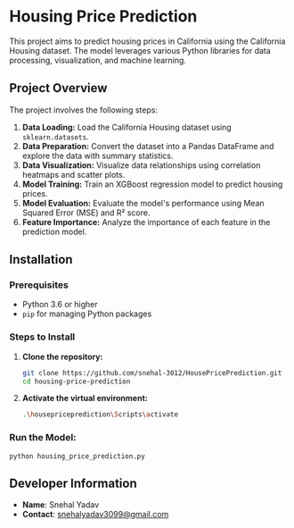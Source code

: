 # Housing Price Prediction

This project aims to predict housing prices in California using the California Housing dataset. The model leverages various Python libraries for data processing, visualization, and machine learning.

## Project Overview

The project involves the following steps:
1. **Data Loading:** Load the California Housing dataset using `sklearn.datasets`.
2. **Data Preparation:** Convert the dataset into a Pandas DataFrame and explore the data with summary statistics.
3. **Data Visualization:** Visualize data relationships using correlation heatmaps and scatter plots.
4. **Model Training:** Train an XGBoost regression model to predict housing prices.
5. **Model Evaluation:** Evaluate the model's performance using Mean Squared Error (MSE) and R² score.
6. **Feature Importance:** Analyze the importance of each feature in the prediction model.

## Installation

### Prerequisites
- Python 3.6 or higher
- `pip` for managing Python packages

### Steps to Install

1. **Clone the repository:**

   ```bash
   git clone https://github.com/snehal-3012/HousePricePrediction.git
   cd housing-price-prediction
2. **Activate the virtual environment:**
   ```bash
   .\housepriceprediction\Scripts\activate
### Run the Model:
    
```
python housing_price_prediction.py
```

## Developer Information

- **Name**: Snehal Yadav
- **Contact**: [snehalyadav3099@gmail.com](mailto:snehalyadav3099@gmail.com)